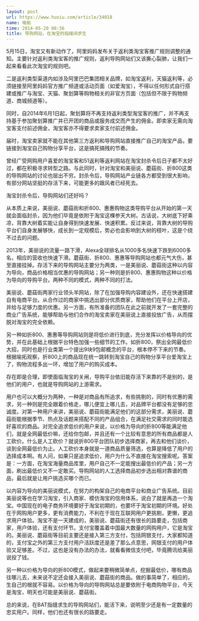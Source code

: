 ```yaml
---
layout: post
url: https://www.huxiu.com/article/34018
name: 喻拓
time: 2014-05-20 08:56
title: 导购网站，在淘宝的指缝间求生
---
```

5月15日，淘宝又有新动作了，阿里妈妈发布关于返利类淘宝客推广规则调整的通知。主要针对返利类淘宝客的推广规则，返利导购网站们又该撕心裂肺，让我们一起来看看此次淘宝的规则吧。

二是返利类型渠道内如涉及阿里巴巴集团相关品牌，如淘宝返利，天猫返利等，必须链接至阿里妈妈官方推广频道或活动页面（如爱淘宝），不得以任何形式自行搭建或推广与淘宝、天猫、聚划算等购物相关的非官方页面（包括但不限于购物频道、商城频道等）。

同时，自2014年6月1日起，聚划算将不再支持返利类型淘宝客的推广，并不再支持基于参加聚划算推广并已开团的商品或服务成交而产生的佣金。即卖家无需向淘宝客支付前述佣金，淘宝客亦不得要求卖家支付前述佣金。

届时，淘宝卖家就不能在其他第三方返利和导购网站直接推广自己的淘宝产品，要链接到淘宝自己购物分享平台，这是搞死搞残的节奏。

曾经广受网购用户喜爱的淘宝客和51返利等返利网站在淘宝封杀令后日子都不太好过，都在积极寻求转型之路。与此同时，针对淘宝和美丽说、蘑菇街、折800这类的导购网站的讨论也层出不穷。封杀令后，导购网站产业链各方都受到很大影响，有部分网站坚挺的存活下来，可能更多的跟风者已经死去。

淘宝封杀令后，导购网站们还好吗？

从本质上来说，美丽说、蘑菇街和折800、惠惠购物这类导购平台从开始的第一天就会面临封杀，因为他们毕竟是依附于淘宝这棵参天大树。古话说，大树底下好乘凉，背靠大树着实能让自身得到快速发展、快速积累。反过来说，背靠大树的导购平台们自身发展够快，成长到一定规模后，势必也会影响到大树的枝叶，这是个绕不过去的问题。

2013年，美丽说的流量一路下滑，Alexa全球排名从1000多名快速下跌到6000多名，相应的营收也快速下滑。蘑菇街、折800、惠惠等导购网站也都元气大伤，甚至直接挂掉。存活下来的导购网站主要分为两类，一是美丽说、蘑菇街这种以内容为导向，商品价格相当优惠的导购网站；另一种则是折800、惠惠购物这种以价格为导向的导购平台。两种不同的模式，两种不同的打法。

美丽说、蘑菇街两家行业领头羊网站，除了在加强导购内容建设外，还在快速搭建自有电商平台。从合作过的商家中挑选出部分优质商家，帮助他们在平台上开店，并给与足够力度的优惠。另一方面，有所准备的团队在此之前就开发了一套完整的商业广告系统，能够帮助与他们合作的淘宝卖家在美丽说上直接投放广告，从而摆脱对淘宝的完全依赖。

另一种如折800、惠惠等导购网站则是将低价进行到底，充分发挥以价格导向的优势，并在此基础上根据平台特色加强一些细节的工作。如折800，祭出全网最低价大招，同时也是行业类第一个提出9块9包邮概念的平台，根本停不下来的节奏。根据喻拓观察，折800上的商品现在统一跳转到淘宝自己的购物分享平台爱淘宝上了，购物流程多出一环，增加了用户的购买成本。

存在即是合理，即使面临淘宝的关闸，导购平台依旧能存活下来靠的不是别的，是他们的用户，也就是导购网站的上游需求。

用户也可以大概分为两种，一种是对商品有所追求，有些挑剔的，同时有优惠的需求，另一种则是完全跟着价格走，哪儿便宜上哪儿去，对品牌平台都没有足够的忠诚度。对第一种用户来讲，美丽说、蘑菇街能满足他们的这部分需求，美丽说、蘑菇街能根据季节、热点及话题来搭配不同的产品组合，在满足社交需求的同时能选好喜欢的商品。对完全追求低价的用户来说，以价格为导向的折800等能满足他们，就是全网最低价嘛，还给你包邮，并且还有一个比较有意思的所有商品都是人工砍价。什么是人工砍价？就说折800平台团队初步选择商家，再去和他们谈价，谈到全网最低价为止。人工砍价本身就是一道商品质量筛选，也算是降低了用户的选择成本啊。有人问，如果只是追求低价，用户为什么不直接在淘宝搜索呢。答案是：一方面，在淘宝海量商品库里，用户自己不一定能搜出最低价的产品；另一方面，刷出最低价又不一定敢买。导购网站的人工选择商品初步选出相对靠谱的商品，最后就是让用户挑选买哪个而已。

以内容为导向的美丽说模式，在努力的构架自己的电商平台和商业广告系统。目前美丽说等也在学习淘宝，引入商家、模仿淘宝的信用体系，说白了就是再造一个淘宝。中国现在的电子商务环境要好于淘宝初期的，也要坏于淘宝初期的环境。好处在于网购用户更多，更有消费能力，不利在于现在互联网用户更挑剔，更懒，更追求用户体验。淘宝不是一天建成的，美丽说、蘑菇街还有很长的路要走，包括商家，用户体验，还有支付环节。支付宝覆盖着中国最大数量的网购用户，它是淘宝的。美丽说、蘑菇街等目前主要还是接入第三方支付，包括网银支付，大家都知道的，支付宝之外的第三方支付用户活跃度还是差了那么点意思，网银支付的用户体验又足够差。不过，这也是没有办法的办法，就看看微信支付吧，毕竟腾讯给美丽说投了钱。

另一种以价格为导向的折800模式，做起来要稍微简单点，挖掘最低价，哪有商品往哪儿去，未来说不定还会接入美丽说、蘑菇街的商品。做的事简单了，相应的，生自己的根就不容易。以价格为导向的导购网站总是要依附于电商购物平台，今天是淘宝，明天也可能是美丽说、蘑菇街。

总的来说，在BAT指缝求生的导购网站们，能活下来，说明至少还是有一定数量的忠实用户。同样，他们也还有很长的路要走。

